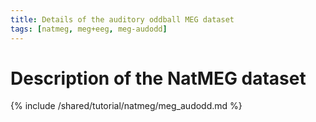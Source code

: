 ```yaml
---
title: Details of the auditory oddball MEG dataset
tags: [natmeg, meg+eeg, meg-audodd]
---
```


# Description of the NatMEG dataset

{% include /shared/tutorial/natmeg/meg_audodd.md %}
